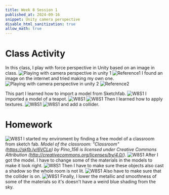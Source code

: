 ```yaml
---
title: Week 8 Session 1
published_at: 2024-09-16
snippet: Unity camera perspective
disable_html_sanitization: true
allow_math: true
---
```


# Class Activity
In this class, I play with force perspective in Unity based on an image in class.
![Playing with camera perspective in unity 1](W8S1_1.png)
![Reference1](W8S1_ref1.png)
I found an image on the internet and tried making my own one.
![Playing with camera perspective in unity 2](W8S1_2.png)
![Reference2](W8S1_ref2.jpg)

This part I learned how to import a model from Sketchfab.
![W8S1](W8S1_3.png)
I imported a model of a teapot.
![W8S1](W8S1_4.png)
![W8S1](W8S1_5.png)
Then I learned how to apply textures.
![W8S1](W8S1_6.png)
![W8S1](W8S1_7.png)
and add a collider.

# Homework
![W8S1](W8S1_8.png)
I started my enviroment by finding a free model of a classroom from sketch fab. 
*Model of the classroom: "Classroom" (https://skfb.ly/6VCLp) by Pino_156 is licensed under Creative Commons Attribution (http://creativecommons.org/licenses/by/4.0/).*
![W8S1](W8S1_9.png)
After I got the model. I have to change some of the materials in the models to make it look right.
![W8S1](W8S1_10.png)
Then I have to make sure these objects also cast a shadow so the whole room is not lit.
![W8S1](W8S1_11.png)
Also have to make sure that the collider is on.
![W8S1](W8S1_12.png)
Finally, I lower the metallic and smoothness of some of the materials so it's doesn't have a weird blue shading from the sky.